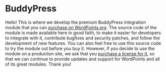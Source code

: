 # BuddyPress

Hello! This is where we develop the premium BuddyPress integration module that you can [purchase on WordPoints.org](https://wordpoints.org/modules/buddypress/). The source code of the module is made available here in good faith, to make it easier for developers to integrate with it, contribute bugfixes and security patches, and follow the development of new features. You can also feel free to use this source code to try the module out before you buy it. However, if you decide to use the module on a production site, we ask that you [purchase a license for it](https://wordpoints.org/modules/buddypress/), so that we can continue to provide updates and support for WordPoints and all of its great modules. Thank you!
